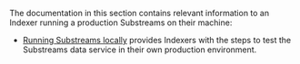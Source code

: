 The documentation in this section contains relevant information to an Indexer running a production Substreams on their machine: 

- [Running Substreams locally](./test-locally.md) provides Indexers with the steps to test the Substreams data service in their own production environment.